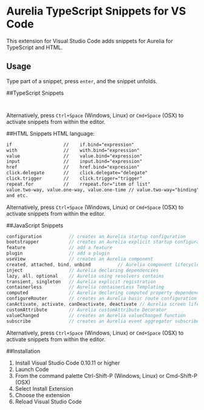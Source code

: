 # Aurelia TypeScript Snippets for VS Code

This extension for Visual Studio Code adds snippets for Aurelia for TypeScript and HTML.

## Usage
Type part of a snippet, press `enter`, and the snippet unfolds.

##TypeScript Snippets
```javascript



```
Alternatively, press `Ctrl+Space` (Windows, Linux) or `Cmd+Space` (OSX) to activate snippets from within the editor.

##HTML Snippets
HTML language:
``` html
if                   //    if.bind="expression"
with                 //    with.bind="expression"
value                //    value.bind="expression"
input                //    input.bind="expression"
href                 //    href.bind="expression"
click.delegate       //    click.delegate="delegate"
click.trigger        //    click.trigger="trigger"
repeat.for           //    rrepeat.for="item of list"    
value.two-way, value.one-way, value.one-time // value.two-way="binding"
and etc.
```
Alternatively, press `Ctrl+Space` (Windows, Linux) or `Cmd+Space` (OSX) to activate snippets from within the editor.

##JavaScript Snippets
```javascript
configuration          // creates an Aurelia startup configuration
bootstrapper           // creates an Aurelia explicit startup configuration
feature                // add a feature
plugin                 // add a plugin
useView                // creates an Aurelia component
created, attached, bind, unbind          // Aurelia component lifecycle
inject                 // Aurelia declaring dependencies
lazy, all, optional    // Aurelia using resolvers contains
transient, singleton   // Aurelia explicit registration 
containerless          // Aurelia containerLess Templating
computed               // Aurelia declaring computed property dependencies
configureRouter        // creates an Aurelia basic route configuration class
canActivate, activate, canDeactivate, deactivate // Aurelia screen lifecycle
customAttribute        // Aurelia customAttribute Decorator
valueChanged           // creates an Aurelia valueChanged function
subscribe              // creates an Aurelia event aggregator subscribe function
```
Alternatively, press `Ctrl+Space` (Windows, Linux) or `Cmd+Space` (OSX) to activate snippets from within the editor.

##Installation
1. Install Visual Studio Code 0.10.11 or higher
2. Launch Code
3. From the command palette Ctrl-Shift-P (Windows, Linux) or Cmd-Shift-P (OSX)
4. Select Install Extension
5. Choose the extension
6. Reload Visual Studio Code
